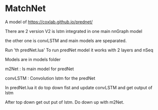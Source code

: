 # MatchNet

A model of https://coxlab.github.io/prednet/

There are 2 version V2 is lstm integrated in one main nnGraph model

the other one is convLSTM and main models are speparated.

Run 'th predNet.lua' To run predNet model it works with 2 layers and nSeq

Models are in models folder

m2Net : Is main model for predNet

convLSTM : Convolution lstm for the predNet

In predNet.lua it do top down fist and update convLSTM and get output of lstm

After top down get out put of lstm. Do down up with m2Net.
